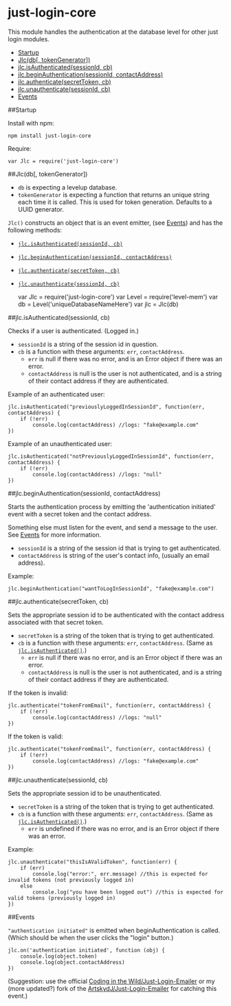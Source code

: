 just-login-core
===============

This module handles the authentication at the database level for other just login modules.

- [Startup](#startup)
- [Jlc(db[, tokenGenerator])](#jlcdb-tokengenerator)
- [jlc.isAuthenticated(sessionId, cb)](#jlcisauthenticatedsessionid-cb)
- [jlc.beginAuthentication(sessionId, contactAddress)](#jlcbeginauthenticationsessionid-contactaddress)
- [jlc.authenticate(secretToken, cb)](#jlcauthenticatesecrettoken-cb)
- [jlc.unauthenticate(sessionId, cb)](#jlcunauthenticatesessionid-cb)
- [Events](#events)

##Startup

Install with npm:

	npm install just-login-core

Require:

	var Jlc = require('just-login-core')
	
##Jlc(db[, tokenGenerator])

- `db` is expecting a levelup database.
- `tokenGenerator` is expecting a function that returns an unique string each time it is called. This is used for token generation. Defaults to a UUID generator.

`Jlc()` constructs an object that is an event emitter, (see [Events](#events)) and has the following methods:

- [`jlc.isAuthenticated(sessionId, cb)`](#jlcisauthenticatedsessionid-cb)
- [`jlc.beginAuthentication(sessionId, contactAddress)`](#jlcbeginauthenticationsessionid-contactaddress)
- [`jlc.authenticate(secretToken, cb)`](#jlcauthenticatesecrettoken-cb)
- [`jlc.unauthenticate(sessionId, cb)`](#jlcunauthenticatesessionid-cb)

	var Jlc = require('just-login-core')
	var Level = require('level-mem')
	var db = Level('uniqueDatabaseNameHere')
	var jlc = Jlc(db)

##jlc.isAuthenticated(sessionId, cb)

Checks if a user is authenticated. (Logged in.)

- `sessionId` is a string of the session id in question.
- `cb` is a function with these arguments: `err`, `contactAddress`.
	- `err` is null if there was no error, and is an Error object if there was an error.
	- `contactAddress` is null is the user is not authenticated, and is a string of their contact address if they are authenticated.

Example of an authenticated user:

	jlc.isAuthenticated("previouslyLoggedInSessionId", function(err, contactAddress) {
		if (!err)
			console.log(contactAddress) //logs: "fake@example.com"
	})

Example of an unauthenticated user:

	jlc.isAuthenticated("notPreviouslyLoggedInSessionId", function(err, contactAddress) {
		if (!err)
			console.log(contactAddress) //logs: "null"
	})

##jlc.beginAuthentication(sessionId, contactAddress)

Starts the authentication process by emitting the 'authentication initiated' event with a secret token and the contact address.

Something else must listen for the event, and send a message to the user. See [Events](#events) for more information.

- `sessionId` is a string of the session id that is trying to get authenticated.
- `contactAddress` is string of the user's contact info, (usually an email address).

Example:

	jlc.beginAuthentication("wantToLogInSessionId", "fake@example.com")

##jlc.authenticate(secretToken, cb)

Sets the appropriate session id to be authenticated with the contact address associated with that secret token.

- `secretToken` is a string of the token that is trying to get authenticated.
- `cb` is a function with these arguments: `err`, `contactAddress`. (Same as [`jlc.isAuthenticated()`](#jlcisauthenticatedsessionid-cb).)
	- `err` is null if there was no error, and is an Error object if there was an error.
	- `contactAddress` is null is the user is not authenticated, and is a string of their contact address if they are authenticated.

If the token is invalid:

	jlc.authenticate("tokenFromEmail", function(err, contactAddress) {
		if (!err)
			console.log(contactAddress) //logs: "null"
	})

If the token is valid:

	jlc.authenticate("tokenFromEmail", function(err, contactAddress) {
		if (!err)
			console.log(contactAddress) //logs: "fake@example.com"
	})

##jlc.unauthenticate(sessionId, cb)

Sets the appropriate session id to be unauthenticated.

- `secretToken` is a string of the token that is trying to get authenticated.
- `cb` is a function with these arguments: `err`, `contactAddress`. (Same as [`jlc.isAuthenticated()`](#jlcisauthenticatedsessionid-cb).)
	- `err` is undefined if there was no error, and is an Error object if there was an error.

Example:

	jlc.unauthenticate("thisIsAValidToken", function(err) {
		if (err)
			console.log("error:", err.message) //this is expected for invalid tokens (not previously logged in)
		else
			console.log("you have been logged out") //this is expected for valid tokens (previously logged in)
	})

##Events

`"authentication initiated"` is emitted when beginAuthentication is called. (Which should be when the user clicks the "login" button.)

	jlc.on('authentication initiated', function (obj) {
		console.log(object.token)
		console.log(object.contactAddress)
	})

(Suggestion: use the official [Coding in the Wild/Just-Login-Emailer](https://github.com/coding-in-the-wild/just-login-emailer) or my (more updated?) fork of the [ArtskydJ/Just-Login-Emailer](https://github.com/ArtskydJ/just-login-emailer) for catching this event.)

